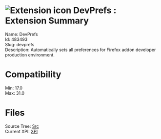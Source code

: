 # ![Extension icon](https://addons.thunderbird.net/user-media/addon_icons/483/483493-64.png?modified=1470334817) DevPrefs : Extension Summary

Name: DevPrefs  
Id: 483493  
Slug: devprefs  
Description: Automatically sets all preferences for Firefox addon developer production environment.
  

# Compatibility
Min: 17.0  
Max: 31.0  

# Files

Source Tree: [Src](C:/Dev/Thunderbird/ThunderKdB/xall/xOther/483493-devprefs/src)  
Current XPI: [XPI](C:/Dev/Thunderbird/ThunderKdB/xall/xOther/483493-devprefs/xpi)  



